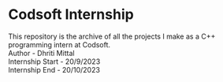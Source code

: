 # Codsoft Internship
This repository is the archive of all the projects I make as a C++ programming intern at Codsoft.
<br>
Author - Dhriti Mittal
<br>
Internship Start - 20/9/2023
<br>
Internship End - 20/10/2023
